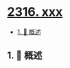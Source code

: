 # [2316. xxx](https://github.com/Tdahuyou/TNotes.leetcode/tree/main/notes/2316.%20xxx)

<!-- region:toc -->

- [1. 📝 概述](#1--概述)

<!-- endregion:toc -->

## 1. 📝 概述
